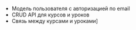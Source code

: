 - Модель пользователя с авторизацией по email
- CRUD API для курсов и уроков
- Связь между курсами и уроками]

###




